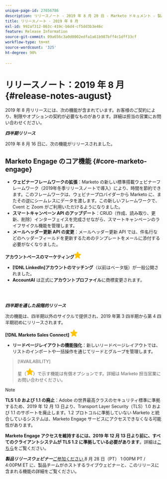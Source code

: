```yaml
---
unique-page-id: 27656786
description: リリースノート - 2019 年 8 月 20 日 - Marketo ドキュメント - 製品ドキュメント
title: リリースノート - 2019 年 8 月
exl-id: 992af312-863c-419c-b6d4-cf5dd3b3e46c
feature: Release Information
source-git-commit: 09a656c3a0d0002edfa1a61b987bff4c1dff33cf
workflow-type: tm+mt
source-wordcount: '325'
ht-degree: 90%

---
```


# リリースノート：2019 年 8 月 {#release-notes-august}

2019 年 8 月リリースには、次の機能が含まれています。お客様のご契約により、制限やオプションの契約が必要なものがあります。詳細は担当の営業にお問い合わせください。

**_四半期リリース_**

2019 年 8 月 16 日に、次の機能がリリースされました。

## Marketo Engage のコア機能 {#core-marketo-engage}

* **ウェビナーフレームワークの拡張**：Marketo の新しい標準搭載ウェビナーフレームワーク（2019年冬季リリースノートで導入）により、時間を節約できます。このフレームワークは、ウェビナープロバイダーから Marketo に、またその逆にシームレスにデータを渡します。この新しいフレームワークで、Cvent と Zoom がご利用いただけるようになりました。
* **スマートキャンペーン API のアップデート**：CRUD（作成、読み取り、更新、削除）インターフェイスを完成させながら、スマートキャンペーンのライフサイクル機能を管理します。
* **メールヘッダー更新 API の変更**：メールヘッダー更新 API では、件名行などのヘッダーフィールドを更新するためのテンプレートをメールに添付する必要がなくなりました。

**アカウントベースのマーケティング**![（星印）](assets/yellow-star.png)

* **[!DNL LinkedIn]アカウントのマッチング**（以前はベータ版）が一般公開されました。
* **AccountAI** は正式に&#x200B;**アカウントプロファイル**&#x200B;に商標変更されます。

<br> 

**_四半期を通した段階的リリース_**

次の機能は、四半期以外のサイクルで提供され、2019 年第 3 四半期から第 4 四半期初めにリリースされます。

**[!DNL Marketo Sales Connect]** ![（星印）](assets/yellow-star.png)

* **リードページレイアウトの機能強化**：新しいリードページレイアウトでは、リストのインポートや一括操作を通じてリードとグループを管理します。

>[!AVAILABILITY]
>
>星（![（星）](assets/yellow-star.png)）で示す機能は有償オプションです。詳細は Marketo 担当営業にお問い合わせください。

>[!NOTE]
>
>**TLS 1.0 および 1.1 の廃止**：Adobe の世界最高クラスのセキュリティ標準に準拠するため、2019 年 12 月 13 日より、Transport Layer Security（TLS）1.0 および 1.1 のサポートを廃止します。1.2 プロトコルに準拠していない Marketo と統合しているシステムは、Marketo Engage サービスにアクセスできなくなる可能性があります。
>
>**Marketo Engage アクセスを維持するには、2019 年 12 月 13 日より前に、すべてのクライアントシステムが TLS 1.2 に準拠している必要があります**。詳細は[こちら](https://nation.marketo.com/docs/DOC-7059-tls-10-11-deprecation-faq)をご覧ください。

**_製品リリースウェビナー_**&#x200B;[ ご参加ください ](https://engage.marketo.com/August_19_Release_Webinar.html)8 月 28 日（PT） 1:00PM PT / 4:00PM ET に、製品チームがホストするライブウェビナーと、このリリースに含まれる機能の詳細をご覧ください。
